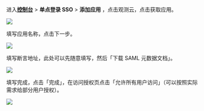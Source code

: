 <IntegrationDetailCard :title="`在 ${$localeConfig.brandName} 中创建应用`">

进入[**控制台**](https://console.genauth.ai) > **单点登录 SSO** > **添加应用** ，点击观测云，点击获取应用。

![](~@imagesZhCn/integration/guance/1-1.png)

填写应用名称，点击下一步。

![](~@imagesZhCn/integration/guance/1-2.png)

填写断言地址，此处可以先随意填写，然后「下载 SAML 元数据文档」。

![](~@imagesZhCn/integration/guance/1-3.png)

填写完成，点击「完成」，在访问授权页点击「允许所有用户访问」（可以按照实际需求给部分用户授权）。

![](~@imagesZhCn/integration/guance/1-4.png)

</IntegrationDetailCard>

